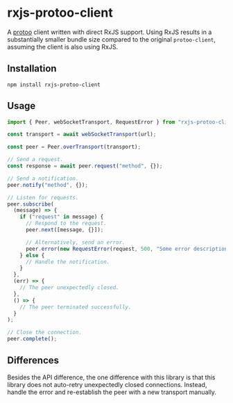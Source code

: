 # rxjs-protoo-client

A [protoo](https://protoojs.org/) client written with direct RxJS support. Using RxJS results in a substantially smaller bundle size compared to the original `protoo-client`, assuming the client is also using RxJS.

## Installation

```
npm install rxjs-protoo-client
```

## Usage

```ts
import { Peer, webSocketTransport, RequestError } from "rxjs-protoo-client";

const transport = await webSocketTransport(url);

const peer = Peer.overTransport(transport);

// Send a request.
const response = await peer.request("method", {});

// Send a notification.
peer.notify("method", {});

// Listen for requests.
peer.subscribe(
  (message) => {
    if ("request" in message) {
      // Respond to the request.
      peer.next([message, {}]);

      // Alternatively, send an error.
      peer.error(new RequestError(request, 500, "Some error description."));
    } else {
      // Handle the notification.
    }
  },
  (err) => {
    // The peer unexpectedly closed.
  },
  () => {
    // The peer terminated successfully.
  }
);

// Close the connection.
peer.complete();
```

## Differences

Besides the API difference, the one difference with this library is that this library does not auto-retry unexpectedly closed connections. Instead, handle the error and re-establish the peer with a new transport manually.
